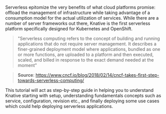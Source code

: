 Serverless epitomize the very benefits of what cloud platforms promise: offload the management of infrastructure while taking advantage of a consumption model for the actual utilization of services. While there are a number of server frameworks out there, Knative is the first serverless platform specifically designed for Kubernetes and OpenShift.

> "Serverless computing refers to the concept of building and running applications that do not require server management. It describes a finer-grained deployment model where applications, bundled as one or more functions, are uploaded to a platform and then executed, scaled, and billed in response to the exact demand needed at the moment"

> __**Source**__:  https://www.cncf.io/blog/2018/02/14/cncf-takes-first-step-towards-serverless-computing/

This tutorial will act as step-by-step guide in helping you to understand Knative starting with setup, understanding fundamentals concepts such as service, configuration, revision etc., and finally deploying some use cases which could help deploying serverless applications.
